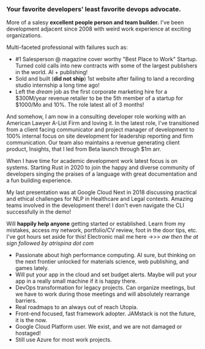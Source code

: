 ### Your favorite developers' least favorite devops advocate.  
More of a salesy **excellent people person and team builder.** I've been development adjacent since 2008 with weird work experience at exciting organizations.

Multi-faceted professional with failures such as:
 - #1 Salesperson @ magazine cover worthy "Best Place to Work" Startup. Turned cold calls into new contracts with some of the largest publishers in the world. AI + publishing!
 - Sold and built (**did not ship**) 1st website after failing to land a recording studio internship a long time ago!
 - Left the *dream* job as the first corporate marketing hire for a $300M/year revenue retailer to be the 5th member of a startup for $1000/Mo and 10%. The role latest all of 3 months! 

And somehow, I am now in a consulting developer role working with an American Lawyer A-List Firm and loving it. In the latest role, I've transitioned from a client facing communicator and project manager of development to 100% internal focus on site development for leadership reporting and firm communication. Our team also maintains a revenue generating client product, Insights, that I led from Beta launch through $1m arr. 

When I have time for academic development work latest focus is on systems. Starting Rust in 2020 to join the happy and diverse community of developers singing the praises of a language with great documentation and a  fun building experience.

My last presentation was at Google Cloud Next in 2018 discussing practical and ethical challenges for NLP in Healthcare and Legal contexts. Amazing teams involved in the development there! I don't even navigate the CLI successfully in the demo!

Will **happily help anyone** getting started or established. Learn from my mistakes, access my network, portfolio/CV review, foot in the door tips, etc. I've got hours set aside for this! Electronic mail me here ->>> *aw then the at sign followed by atrispina dot com*

- Passionate about high performance computing. AI sure, but thinking on the next frontier unlocked for materials science, web publishing, and games lately.
- Will put your app in the cloud and set budget alerts. Maybe will put your app in a really small machine if it is happy there. 
- DevOps transformation for legacy projects. Can organize meetings, but we have to work during those meetings and will absolutely rearrange barriers. 
- Real roadmaps to an always out of reach Utopia.
- Front-end focused, fast framework adopter. JAMstack is not the future, it is the now.
- Google Cloud Platform user. We exist, and we are not damaged or hostaged!
- Still use Azure for most work projects.
